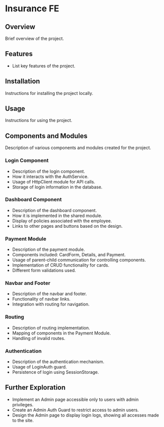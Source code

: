 # Insurance FE

## Overview
Brief overview of the project.

## Features
- List key features of the project.

## Installation
Instructions for installing the project locally.

## Usage
Instructions for using the project.

## Components and Modules
Description of various components and modules created for the project.

### Login Component
- Description of the login component.
- How it interacts with the AuthService.
- Usage of HttpClient module for API calls.
- Storage of login information in the database.

### Dashboard Component
- Description of the dashboard component.
- How it is implemented in the shared module.
- Display of policies associated with the employee.
- Links to other pages and buttons based on the design.

### Payment Module
- Description of the payment module.
- Components included: CardForm, Details, and Payment.
- Usage of parent-child communication for controlling components.
- Implementation of CRUD functionality for cards.
- Different form validations used.

### Navbar and Footer
- Description of the navbar and footer.
- Functionality of navbar links.
- Integration with routing for navigation.

### Routing
- Description of routing implementation.
- Mapping of components in the Payment Module.
- Handling of invalid routes.

### Authentication
- Description of the authentication mechanism.
- Usage of LoginAuth guard.
- Persistence of login using SessionStorage.

## Further Exploration
  - Implement an Admin page accessible only to users with admin privileges.
  - Create an Admin Auth Guard to restrict access to admin users.
  - Design the Admin page to display login logs, showing all accesses made to the site.
